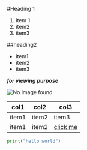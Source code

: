 #Heading 1
1. item 1 
2. item2
3. item3

##heading2
* item1
* item2 
* item3 

***_for viewing purpose_***
<!---comment--->
![No image found](scooby.png)

|col1|col2|col3|
---|---|---|
item1|item2|item3|
item1|item2|[click me ](https://github.com/Harsha-Trainer/Demo/blob/main/README.md?plain=1)|

```python
print("hello world")
``````
